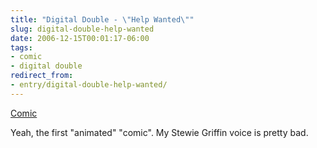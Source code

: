 ```yaml
---
title: "Digital Double - \"Help Wanted\""
slug: digital-double-help-wanted
date: 2006-12-15T00:01:17-06:00
tags:
- comic
- digital double
redirect_from:
- entry/digital-double-help-wanted/
---
```

[Comic](http://digitaldouble.smackjeeves.com/comics/90251/)

Yeah, the first "animated" "comic". My Stewie Griffin voice is pretty bad.
